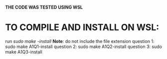 **THE CODE WAS TESTED USING WSL**

# TO COMPILE AND INSTALL ON WSL:
run *sudo make <filename>-install*
**Note**: do not include the file extension
question 1:  sudo make A1Q1-install
question 2:  sudo make A1Q2-install
question 3:  sudo make A1Q3-install
